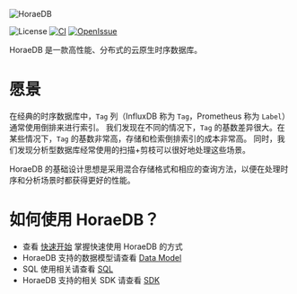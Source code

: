 ![HoraeDB](https://github.com/apache/incubator-horaedb/raw/main/docs/logo/horaedb-banner-white-small.png)

![License](https://img.shields.io/badge/license-Apache--2.0-green.svg)
[![CI](https://github.com/apache/incubator-horaedb/actions/workflows/ci.yml/badge.svg)](https://github.com/apache/incubator-horaedb/actions/workflows/ci.yml)
[![OpenIssue](https://img.shields.io/github/issues/apachge/incubator-horaedb)](https://github.com/apache/incubator-horaedb/issues)

HoraeDB 是一款高性能、分布式的云原生时序数据库。

# 愿景

在经典的时序数据库中，`Tag` 列（InfluxDB 称为 `Tag`，Prometheus 称为 `Label`）通常使用倒排来进行索引。
我们发现在不同的情况下，`Tag` 的基数差异很大。在某些情况下，`Tag` 的基数非常高，存储和检索倒排索引的成本非常高。
同时，我们发现分析型数据库经常使用的扫描+剪枝可以很好地处理这些场景。

HoraeDB 的基础设计思想是采用混合存储格式和相应的查询方法，以便在处理时序和分析场景时都获得更好的性能。

# 如何使用 HoraeDB？

- 查看 [快速开始](quick_start.md) 掌握快速使用 HoraeDB 的方式
- HoraeDB 支持的数据模型请查看 [Data Model](sql/model/README.md)
- SQL 使用相关请查看 [SQL](sql/README.md)
- HoraeDB 支持的相关 SDK 请查看 [SDK](sdk/README.md)
